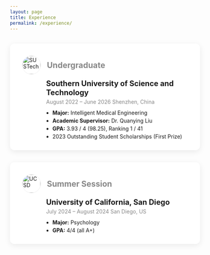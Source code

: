 ```yaml
---
layout: page
title: Experience
permalink: /experience/
---
```


<div class="edu-card">
  <div class="edu-card-header">
    <img src="/assets/img/sustech.jpg" alt="SUSTech" class="edu-logo">
    <span class="edu-type">Undergraduate</span>
  </div>
  <div class="edu-card-body">
    <div class="edu-school">Southern University of Science and Technology</div>
    <div class="edu-time">August 2022 – June 2026 Shenzhen, China</div>
    <ul>
      <li><b>Major:</b> Intelligent Medical Engineering</li>
      <li><b>Academic Supervisor:</b> Dr. Quanying Liu</li>
      <li><b>GPA:</b> 3.93 / 4 (98.25), Ranking 1 / 41</li>
      <li>2023 Outstanding Student Scholarships (First Prize)</li>
    </ul>
  </div>
</div>

<div class="edu-card">
  <div class="edu-card-header">
    <img src="/assets/img/ucsd.png" alt="UCSD" class="edu-logo">
    <span class="edu-type">Summer Session</span>
  </div>
  <div class="edu-card-body">
    <div class="edu-school">University of California, San Diego</div>
    <div class="edu-time">July 2024 – August 2024 San Diego, US</div>
    <ul>
      <li><b>Major:</b> Psychology</li>
      <li><b>GPA:</b> 4/4 (all A+)</li>
    </ul>
  </div>
</div>

<style>
.edu-card {
  background: #fff;
  border-radius: 12px;
  box-shadow: 0 4px 16px 0 rgba(0,0,0,0.08);
  margin: 32px auto;
  padding: 32px 32px 24px 32px;
  max-width: 900px;
}
.edu-card-header {
  display: flex;
  align-items: center;
  margin-bottom: 12px;
}
.edu-logo {
  width: 48px;
  height: 48px;
  border-radius: 50%;
  margin-right: 16px;
  object-fit: contain;
  background: #fff;
  border: 1px solid #eee;
}
.edu-type {
  font-size: 1.5em;
  color: #888;
  font-weight: bold;
}
.edu-card-body {
  margin-left: 64px;
}
.edu-school {
  font-size: 1.4em;
  font-weight: bold;
  margin-bottom: 4px;
}
.edu-time {
  color: #888;
  margin-bottom: 12px;
}
.edu-card ul {
  margin: 0;
  padding-left: 1.2em;
}
.edu-card li {
  margin-bottom: 4px;
}
</style> 